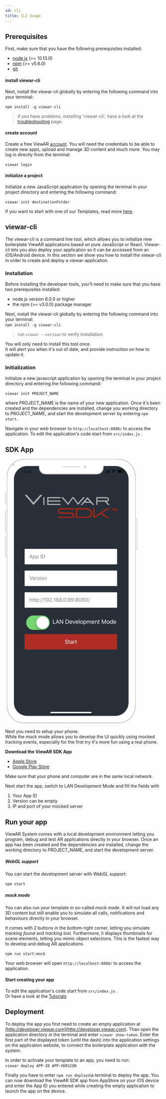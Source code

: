 ```yaml
---
id: cli
title: CLI Usage
---
```


## Prerequisites

First, make sure that you have the following prerequisites installed:

- [node.js](https://nodejs.org/en/download/) (&gt;= 10.13.0)
- [npm](https://www.npmjs.com/) (&gt;= v5.6.0)
- [git](https://git-scm.com/)

#### install viewar-cli

Next, install the viewar-cli globally by entering the following command into your terminal:

`npm install -g viewar-cli`

> if you have problems, installing 'viewar-cli', have a look at the [troubleshooting](./troubleshooting) page.

#### create account

Create a free ViewAR [account](https://developer.viewar.com/user/register). You will need the credentials to be able to create new apps, upload and manage 3D content and much more. You may log in directly from the terminal:

`viewar login`

#### initialize a project

Initialize a new JavaScript application by opening the terminal in your project directory and entering the following command:

`viewar init destinationFolder`

If you want to start with one of our Templates, read more [here](https://www.viewar.com/templates/).

## viewar-cli

The viewar-cli is a command line tool, which allows you to initialize new boilerplate ViewAR applications based on pure JavaScript or React. Viewar-cli lets you also deploy your application so it can be accessed from an iOS/Android device. In this section we show you how to install the viewar-cli in order to create and deploy a viewar-application.

### Installation

Before installing the developer tools, you'll need to make sure that you have two prerequisites installed:

- node.js version 6.0.0 or higher
- the npm \(&gt;= v3.0.0\) package manager

Next, install the viewar-cli globally by entering the following command into your terminal:  
`npm install -g viewar-cli`

> run `viewar --version` to verify installation.

You will only need to install this tool once.  
It will alert you when it's out of date, and provide instruction on how to update it.

### Initialization

Initialize a new javascript application by opening the terminal in your project directory and entering the following command:

`viewar init PROJECT_NAME`

where PROJECT_NAME is the name of your new application. Once it's been created and the dependencies are installed, change you working directory to PROJECT_NAME, and start the development server by entering `npm start.`

Navigate in your web browser to `http://localhost:8080/` to access the application. To edit the application's code start from `src/index.js` .

## SDK App

![](assets/viewar%20sdk2.svg 'float')

Next you need to setup your phone.  
While the mock mode allows you to develop the UI quickly using mocked tracking events, especially for the first try it's more fun using a real phone.

**Download the ViewAR SDK App**

- [Apple Store](https://itunes.apple.com/us/app/viewar-sdk/id1097511807)
- [Google Play Store](https://play.google.com/store/apps/details?id=com.viewar.sdk)

Make sure that your phone and computer are in the same local network.

Next start the app, switch to LAN Development Mode and fill the fields with

1. Your App ID
2. Version can be empty
3. IP and port of your mocked server

## Run your app

ViewAR System comes with a local development environment letting you program, debug and test AR applications directly in your browser. Once an app has been created and the dependencies are installed, change the working directory to PROJECT_NAME, and start the development server.

##### WebGL support

You can start the development server with WebGL support:

`npm start`

##### mock mode

You can also run your template in so-called _mock mode_. It will not load any 3D content but still enable you to simulate all calls, notifications and behaviours directly in your browser.

It comes with 2 buttons in the bottom-right corner, letting you simulate _tracking found_ and _tracking lost_. Furthermore, it displays thumbnails for scene elements, letting you mimic object selections. This is the fastest way to develop and debug AR applications.

`npm run start:mock`

Your web browser will open `http://localhost:8080/` to access the application.

#### Start creating your app

To edit the application's code start from `src/index.js` .  
Or have a look at the [Tutorials](../tutorials/overview)

## Deployment

To deploy the app you first need to create an empty application at [http://developer.viewar.com](http://developer.viewar.com). Than open the application directory in the terminal and enter `viewar show-token`. Enter the first part of the displayed token \(until the dash\) into the application settings on the application website, to connect the boilerplate application with the system.

In order to activate your template to an app, you need to run:  
`viewar deploy APP-ID APP-VERSION`

Finally you have to enter `npm run deploy`via terminal to deploy the app. You can now download the ViewAR SDK app from AppStore on your iOS device and enter the App ID you entered while creating the empty application to launch the app on the device.

<!---
**\[ I have not found the option to enter the token, plus we should maybe only display the public and important part of the token\]**
--->
